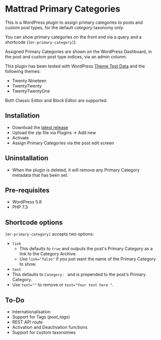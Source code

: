 # Mattrad Primary Categories
This is a WordPress plugin to assign primary categories to posts and custom post types, for the default _category_ taxonomy only.

You can show primary categories on the front end via a query and a shortcode (`[mr-primary-category]`).

Assigned Primary Categories are shown on the WordPress Dashboard, in the post and custom post type indices, via an admin column.

This plugin has been tested with WordPress [Theme Test Data](https://github.com/WPTT/theme-test-data) and the following themes:

* Twenty Nineteen
* TwentyTwenty
* TwentyTwentyOne

Both Classic Editor and Block Editor are supported.

## Installation

* Download the [latest release](https://github.com/mattradford/mattrad-primary-categories/releases)
* Upload the zip file via Plugins -> Add new
* Activate
* Assign Primary Categories via the post edit screen

## Uninstallation

* When the plugin is deleted, it will remove any Primary Category metadata that has been set.

## Pre-requisites

* WordPress 5.8
* PHP 7.3

## Shortcode options

`[mr-primary-category]` accepts two options:

* `link`
  * This defaults to `true` and outputs the post's Primary Category as a link to the Category Archive.
  * Use `link="false"` if you just want the name of the Primary Category to show.
* `text`
 * This defaults to `Category: ` and is prepended to the post's Primary Category.
 * Use `text=""` to remove or `text="Your text here "`.

## To-Do

* Internationalisation
* Support for Tags (_post_tags_)
* REST API route
* Activation and Deactivation functions
* Support for custom taxonomies